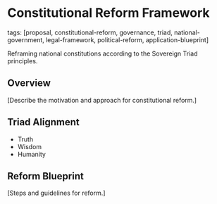# Constitutional Reform Framework

tags: [proposal, constitutional-reform, governance, triad, national-government, legal-framework, political-reform, application-blueprint]

Reframing national constitutions according to the Sovereign Triad principles.

## Overview

[Describe the motivation and approach for constitutional reform.]

## Triad Alignment

- Truth
- Wisdom
- Humanity

## Reform Blueprint

[Steps and guidelines for reform.]
